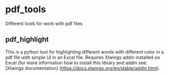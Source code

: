 # pdf_tools
Different tools for work with pdf files

## pdf_highlight
This is a python tool for highlighting different words with different color in a pdf file with simple UI in an Excel file. Requires Xlwings addin installed on Excel (for more information how to install this library and addin see: [Xlwings documentation] (https://docs.xlwings.org/en/stable/addin.html).
